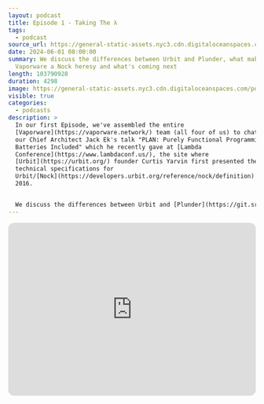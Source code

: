 ```yaml
---
layout: podcast
title: Episode 1 - Taking The λ
tags:
  - podcast
source_url: https://general-static-assets.nyc3.cdn.digitaloceanspaces.com/podcasts/episode-1_taking-the-lambda.mp3
date: 2024-06-01 08:00:00
summary: We discuss the differences between Urbit and Plunder, what makes
  Vaporware a Nock heresy and what's coming next
length: 103790928
duration: 4298
image: https://general-static-assets.nyc3.cdn.digitaloceanspaces.com/podcasts/epside-1.jpg
visible: true
categories:
  - podcasts
description: >
  In our first Episode, we've assembled the entire
  [Vaporware](https://vaporware.network/) team (all four of us) to chat about
  our Chief Architect Jack Ek's talk "PLAN: Purely Functional Programming With
  Batteries Included" which he recently gave at [Lambda
  Conference](https://www.lambdaconf.us/), the site where
  [Urbit](https://urbit.org/) founder Curtis Yarvin first presented the
  technical specifications for
  Urbit/[Nock](https://developers.urbit.org/reference/nock/definition) back in
  2016.


  We discuss the differences between Urbit and [Plunder](https://git.sr.ht/~plan/plunder), what makes Vaporware a Nock heresy and what's coming next. With [Chase Van Etten](https://x.com/harden_hardys), [Vinney Cavallo](https://x.com/vinneycavallo), [Jack Ek](https://x.com/wereness) and host [Daniel Keller](https://x.com/DnlKlr).
---
```


<iframe style="border-radius:12px" src="https://open.spotify.com/embed/episode/57K7JpJm9tQ24Zo4GOwqkz?utm_source=generator" width="100%" height="352" frameBorder="0" allowfullscreen="" allow="autoplay; clipboard-write; encrypted-media; fullscreen; picture-in-picture" loading="lazy"></iframe>

